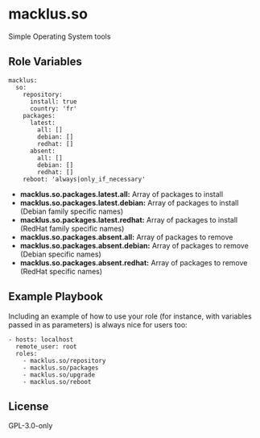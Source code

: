 macklus.so
==========

Simple Operating System tools

Role Variables
--------------

    macklus:
      so:
        repository:
          install: true
          country: 'fr'
        packages:
          latest:
            all: []
            debian: []
            redhat: []
          absent:
            all: []
            debian: []
            redhat: []
        reboot: 'always|only_if_necessary'


* **macklus.so.packages.latest.all:** Array of packages to install
* **macklus.so.packages.latest.debian:** Array of packages to install (Debian family specific names)
* **macklus.so.packages.latest.redhat:** Array of packages to install (RedHat family specific names)
* **macklus.so.packages.absent.all:** Array of packages to remove
* **macklus.so.packages.absent.debian:** Array of packages to remove (Debian specific names)
* **macklus.so.packages.absent.redhat:** Array of packages to remove (RedHat specific names)

Example Playbook
----------------

Including an example of how to use your role (for instance, with variables passed in as parameters) is always nice for users too:

    - hosts: localhost
      remote_user: root
      roles:
        - macklus.so/repository
        - macklus.so/packages
        - macklus.so/upgrade
        - macklus.so/reboot

License
-------

GPL-3.0-only
